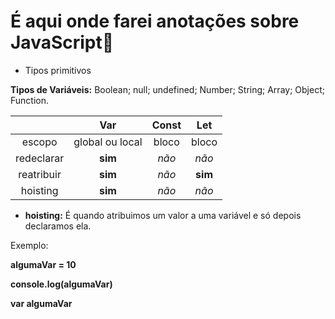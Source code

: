 # É aqui onde farei anotações sobre JavaScript:baby_chick:

- Tipos primitivos

**Tipos de Variáveis:**  Boolean; null; undefined; Number; String; Array; Object; Function.



|            |       Var       | Const |   Let   |
| :--------: | :-------------: | :---: | :-----: |
|   escopo   | global ou local | bloco |  bloco  |
| redeclarar |     **sim**     | _não_ |  _não_  |
| reatribuir |     **sim**     | _não_ | **sim** |
|  hoisting  |     **sim**     | _não_ |  _não_  |



- **hoisting:** É quando atribuimos um valor a uma variável e só depois declaramos ela.

Exemplo:
  <br>

  **algumaVar = 10**
  
  **console.log(algumaVar)**
  
  **var algumaVar**
  
  
  
  

  

  

  

  
  
  
